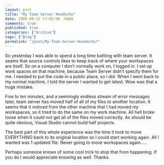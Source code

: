 ```yaml
---
layout: post
title: "My Team Server Headache"
date: 2006-09-22 17:02:00 -0400
comments: true
published: true
categories: ["Archive"]
tags: ["Blog"]
permalink: "/post/My-Team-Server-Headache/"
---
```

<!-- more -->



<p>So yesterday I was able to spend a long time battling with team server. It seams that source controls likes to keep track of where your workspaces are itself. So on a computer I don&rsquo;t normally work on, I logged in. I set up work spaces on that machine, because Team Server didn&rsquo;t specify them for me. I needed to put the code in a public place, so I did. When I went back to my normal machine, I told the server I wanted to get latest. Wow was that a huge mistake.</p>
<p>Five to ten minutes, and a seemingly endless stream of error messages later, team server has moved half of all of my files to another location. It seems that it noticed from the other machine that I had moved my workspaces, so it tried to do the same on my work machine. All hell broke loose when it could not get all of the files moved correctly. As should be quite obvious, Visual Studio cannot build half projects.</p>
<p>The best part of this whole experience was the time it took to move EVERYTHING back to its original location so I could start working again. All I wanted was&nbsp;1 updated file. Never going to move workspaces again&hellip;..</p>
<p>Perhaps someone knows of some cool trick to stop that from happening. If you do I would appreciate knowing as well. Thanks.</p>
